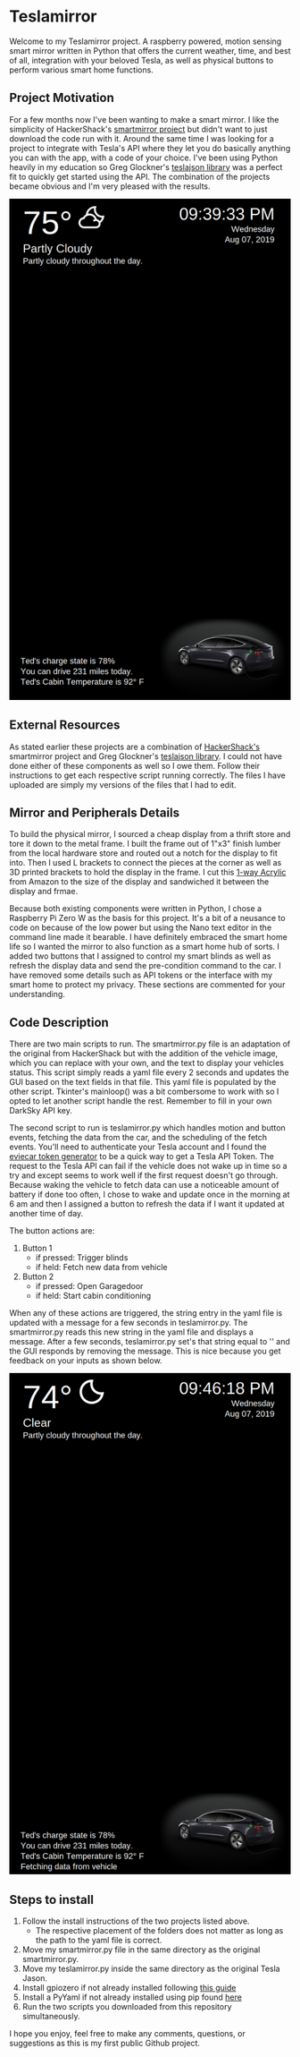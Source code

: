 # Teslamirror
Welcome to my Teslamirror project. A raspberry powered, motion sensing smart mirror written in Python that offers the current weather, time, and best of all, integration with your beloved Tesla, as well as physical buttons to perform various smart home functions.
## Project Motivation
For a few months now I've been wanting to make a smart mirror. I like the simplicity of HackerShack's [smartmirror project](https://github.com/HackerShackOfficial/Smart-Mirror) but didn't want to just download the code run with it. Around the same time I was looking for a project to integrate with Tesla's API where they let you do basically anything you can with the app, with a code of your choice. I've been using Python heavily in my education so Greg Glockner's [teslajson library](https://github.com/gglockner/teslajson) was a perfect fit to quickly get started using the API. The combination of the projects became obvious and I'm very pleased with the results.

![Screenshot of mirror in operation](screenshot.png)

## External Resources
As stated earlier these projects are a combination of [HackerShack's](https://github.com/HackerShackOfficial/Smart-Mirror) smartmirror project and Greg Glockner's [teslajson library](https://github.com/gglockner/teslajson). I could not have done either of these components as well so I owe them. Follow their instructions to get each respective script running correctly. The files I have uploaded are simply my versions of the files that I had to edit.

## Mirror and Peripherals Details
To build the physical mirror, I sourced a cheap display from a thrift store and tore it down to the metal frame. I built the frame out of 1"x3" finish lumber from the local hardware store and routed out a notch for the display to fit into. Then I used L brackets to connect the pieces at the corner as well as 3D printed brackets to hold the display in the frame. I cut this [1-way Acrylic](https://www.amazon.com/gp/product/B07CWG8DRK/ref=ppx_yo_dt_b_search_asin_title?ie=UTF8&psc=1) from Amazon to the size of the display and sandwiched it between the display and frmae.

Because both existing components were written in Python, I chose a Raspberry Pi Zero W as the basis for this project. It's a bit of a neusance to code on because of the low power but using the Nano text editor in the command line made it bearable. I have definitely embraced the smart home life so I wanted the mirror to also function as a smart home hub of sorts. I added two buttons that I assigned to control my smart blinds as well as refresh the display data and send the pre-condition command to the car. I have removed some details such as API tokens or the interface with my smart home to protect my privacy. These sections are commented for your understanding.

## Code Description
There are two main scripts to run. The smartmirror.py file is an adaptation of the original from HackerShack but with the addition of the vehicle image, which you can replace with your own, and the text to display your vehicles status. This script simply reads a yaml file every 2 seconds and updates the GUI based on the text fields in that file. This yaml file is populated by the other script. Tkinter's mainloop() was a bit combersome to work with so I opted to let another script handle the rest. Remember to fill in your own DarkSky API key.

The second script to run is teslamirror.py which handles motion and button events, fetching the data from the car, and the scheduling of the fetch events. You'll need to authenticate your Tesla account and I found the [eviecar token generator](http://eviecar.io/falcon/teslaweb/?q=generate_token_html) to be a quick way to get a Tesla API Token. The request to the Tesla API can fail if the vehicle does not wake up in time so a try and except seems to work well if the first request doesn't go through. Because waking the vehicle to fetch data can use a noticeable amount of battery if done too often, I chose to wake and update once in the morning at 6 am and then I assigned a button to refresh the data if I want it updated at another time of day.

The button actions are:
1. Button 1
   - if pressed: Trigger blinds
   - if held: Fetch new data from vehicle
2. Button 2
   - if pressed: Open Garagedoor
   - if held: Start cabin conditioning

When any of these actions are triggered, the string entry in the yaml file is updated with a message for a few seconds in teslamirror.py. The smartmirror.py reads this new string in the yaml file and displays a message. After a few seconds, teslamirror.py set's that string equal to '' and the GUI responds by removing the message. This is nice because you get feedback on your inputs as shown below.

![Screenshot of mirror with status message](updatingscreenshot.png)

## Steps to install
1. Follow the install instructions of the two projects listed above.
   - The respective placement of the folders does not matter as long as the path to the yaml file is correct.
2. Move my smartmirror.py file in the same directory as the original smartmirror.py.
3. Move my teslamirror.py inside the same directory as the original Tesla Jason.
4. Install gpiozero if not already installed following [this guide](https://gpiozero.readthedocs.io/en/stable/installing.html)
5. Install a PyYaml if not already installed using pip found [here](https://pypi.org/project/PyYAML/)
6. Run the two scripts you downloaded from this repository simultaneously.

I hope you enjoy, feel free to make any comments, questions, or suggestions as this is my first public Github project.
